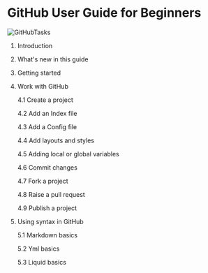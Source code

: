 # GitHub User Guide for Beginners

![GitHubTasks](https://www.programmableweb.com/sites/default/files/GitHub-Launches-Security-Advisory-API.jpg)

1. Introduction

2. What's new in this guide

3. Getting started

4. Work with GitHub

	4.1 Create a project

	4.2 Add an Index file

	4.3 Add a Config file

	4.4 Add layouts and styles

	4.5 Adding local or global variables

	4.6 Commit changes

	4.7 Fork a project

	4.8 Raise a pull request

	4.9 Publish a project

5. Using syntax in GitHub

	5.1 Markdown basics

	5.2 Yml basics

	5.3 Liquid basics





